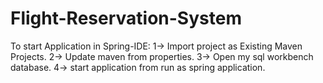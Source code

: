 # Flight-Reservation-System
To start Application in Spring-IDE:
1-> Import project as Existing Maven Projects.
2-> Update maven from properties.
3-> Open my sql workbench database.
4-> start application from run as spring application.
